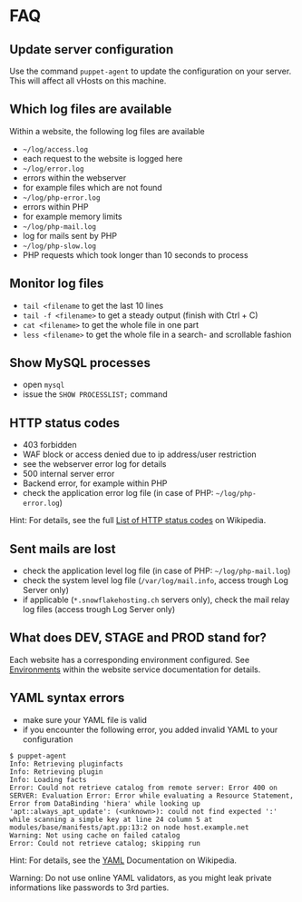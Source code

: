 # FAQ


## Update server configuration

Use the command `puppet-agent` to update the configuration on your server. This will affect all vHosts on this machine. 


## Which log files are available

Within a website, the following log files are available

* `~/log/access.log`
 * each request to the website is logged here
* `~/log/error.log`
 * errors within the webserver
 * for example files which are not found
* `~/log/php-error.log`
 * errors within PHP
 * for example memory limits
* `~/log/php-mail.log`
 * log for mails sent by PHP
* `~/log/php-slow.log`
 * PHP requests which took longer than 10 seconds to process


## Monitor log files

* `tail <filename` to get the last 10 lines 
* `tail -f <filename>` to get a steady output (finish with Ctrl + C)
* `cat <filename>` to get the whole file in one part
* `less <filename>` to get the whole file in a search- and scrollable fashion


## Show MySQL processes

* open `mysql` 
* issue the `SHOW PROCESSLIST;` command


## HTTP status codes

* 403 forbidden
 * WAF block or access denied due to ip address/user restriction
 * see the webserver error log for details
* 500 internal server error
 * Backend error, for example within PHP
 * check the application error log file (in case of PHP: `~/log/php-error.log`)

Hint: For details, see the full [List of HTTP status codes](https://en.wikipedia.org/wiki/List_of_HTTP_status_codes) on Wikipedia.


## Sent mails are lost

* check the application level log file (in case of PHP: `~/log/php-mail.log`)
* check the system level log file (`/var/log/mail.info`, access trough Log Server only)
* if applicable (`*.snowflakehosting.ch` servers only), check the mail relay log files (access trough Log Server only)


## What does DEV, STAGE and PROD stand for?

Each website has a corresponding environment configured. See [Environments](services/website.md#Environments) within the website service documentation for details.


## YAML syntax errors

* make sure your YAML file is valid
* if you encounter the following error, you added invalid YAML to your configuration
```
$ puppet-agent
Info: Retrieving pluginfacts
Info: Retrieving plugin
Info: Loading facts
Error: Could not retrieve catalog from remote server: Error 400 on SERVER: Evaluation Error: Error while evaluating a Resource Statement, Error from DataBinding 'hiera' while looking up 'apt::always_apt_update': (<unknown>): could not find expected ':' while scanning a simple key at line 24 column 5 at modules/base/manifests/apt.pp:13:2 on node host.example.net
Warning: Not using cache on failed catalog
Error: Could not retrieve catalog; skipping run
```

Hint: For details, see the [YAML](https://en.wikipedia.org/wiki/YAML) Documentation on Wikipedia.

Warning: Do not use online YAML validators, as you might leak private informations like passwords to 3rd parties.
